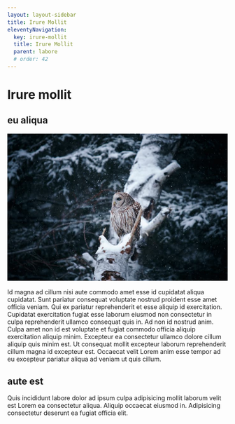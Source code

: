 ```yaml
---
layout: layout-sidebar
title: Irure Mollit
eleventyNavigation:
  key: irure-mollit
  title: Irure Mollit
  parent: labore
  # order: 42
---
```


# Irure mollit

## eu aliqua

<img class="bordered" src="/static/images/bulksplash-hyneseyes-zLrqHNms8eE.jpg" alt="bulksplash-hyneseyes-zLrqHNms8eE.jpg" />

Id magna ad cillum nisi aute commodo amet esse id cupidatat aliqua cupidatat. Sunt pariatur consequat voluptate nostrud proident esse amet officia veniam. Qui ex pariatur reprehenderit et esse aliquip id exercitation. Cupidatat exercitation fugiat esse laborum eiusmod non consectetur in culpa reprehenderit ullamco consequat quis in. Ad non id nostrud anim. Culpa amet non id est voluptate et fugiat commodo officia aliquip exercitation aliquip minim. Excepteur ea consectetur ullamco dolore cillum aliquip quis minim est. Ut consequat mollit excepteur laborum reprehenderit cillum magna id excepteur est. Occaecat velit Lorem anim esse tempor ad eu excepteur pariatur aliqua ad veniam ut quis cillum.

## aute est

Quis incididunt labore dolor ad ipsum culpa adipisicing mollit laborum velit est Lorem ea consectetur aliqua. Aliquip occaecat eiusmod in. Adipisicing consectetur deserunt ea fugiat officia elit.

